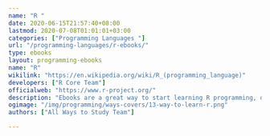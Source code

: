 ```yaml
---
name: "R "
date: 2020-06-15T21:57:40+08:00
lastmod: 2020-07-08T01:01:01+03:00
categories: ["Programming Languages "]
url: "/programming-languages/r-ebooks/"
type: ebooks
layout: programming-ebooks
name: "R"
wikilink: "https://en.wikipedia.org/wiki/R_(programming_language)"
developers: ["R Core Team"]
officialweb: "https://www.r-project.org/"
description: "Ebooks are a great way to start learning R programming, download and read your ebooks for R on any device, free & paid versions are both available."
ogimage: "/img/programming/ways-covers/13-way-to-learn-r.png"
authors: ["All Ways to Study Team"]

---
```


